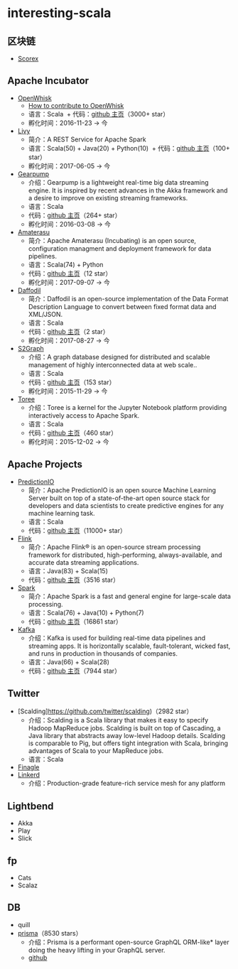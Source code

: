 # interesting-scala

## 区块链

* [Scorex](https://github.com/ScorexFoundation/Scorex)

## Apache Incubator

* [OpenWhisk](https://openwhisk.apache.org/)
  + [How to contribute to OpenWhisk](https://medium.com/openwhisk/how-to-contribute-to-openwhisk-6164c54134a6)
  + 语言：Scala
  + 代码：[github 主页](https://github.com/apache/incubator-openwhisk)（3000+ star）
  + 孵化时间：2016-11-23 -> 今
* [Livy](https://livy.incubator.apache.org/)
  + 简介：A REST Service for Apache Spark
  + 语言：Scala(50) + Java(20) + Python(10)
  + 代码：[github 主页](https://github.com/apache/incubator-livy)（100+ star）
  + 孵化时间：2017-06-05 -> 今
* [Gearpump](http://gearpump.incubator.apache.org/overview.html)
  + 介绍：Gearpump is a lightweight real-time big data streaming engine. It is inspired by recent advances in the Akka framework and a desire to improve on existing streaming frameworks.
  + 语言：Scala
  + 代码：[github 主页](https://github.com/apache/incubator-gearpump)（264+ star）
  + 孵化时间：2016-03-08 -> 今
* [Amaterasu](http://amaterasu.incubator.apache.org/)
  + 简介：Apache Amaterasu (Incubating) is an open source, configuration managment and deployment framework for data pipelines.
  + 语言：Scala(74) + Python
  + 代码：[github 主页](https://github.com/apache/incubator-amaterasu)（12 star）
  + 孵化时间：2017-09-07 -> 今
* [Daffodil](http://incubator.apache.org/projects/daffodil.html)
  + 简介：Daffodil is an open-source implementation of the Data Format Description Language to convert between fixed format data and XML/JSON.
  + 语言：Scala
  + 代码：[github 主页](https://github.com/apache/incubator-daffodil)（2 star）
  + 孵化时间：2017-08-27 -> 今
* [S2Graph](http://s2graph.incubator.apache.org/)
  + 介绍：A graph database designed for distributed and scalable management of highly interconnected data at web scale..
  + 语言：Scala
  + 代码：[github 主页](https://github.com/apache/incubator-s2graph)（153 star）
  + 孵化时间：2015-11-29 -> 今
* [Toree](https://toree.incubator.apache.org/)
  + 介绍：Toree is a kernel for the Jupyter Notebook platform providing interactively access to Apache Spark.
  + 语言：Scala
  + 代码：[github 主页](https://github.com/apache/incubator-toree)（460 star）
  + 孵化时间：2015-12-02 -> 今

## Apache Projects

* [PredictionIO](http://predictionio.apache.org/)
  + 简介：Apache PredictionIO is an open source Machine Learning Server built on top of a state-of-the-art open source stack for developers and data scientists to create predictive engines for any machine learning task.
  + 语言：Scala
  + 代码：[github 主页](https://github.com/apache/predictionio)（11000+ star）
* [Flink](http://flink.apache.org/)
  + 简介：Apache Flink® is an open-source stream processing framework for distributed, high-performing, always-available, and accurate data streaming applications.
  + 语言：Java(83) + Scala(15)
  + 代码：[github 主页](https://github.com/apache/flink)（3516 star）
* [Spark](http://spark.apache.org/)
  + 简介：Apache Spark is a fast and general engine for large-scale data processing.
  + 语言：Scala(76) + Java(10) + Python(7)
  + 代码：[github 主页](https://github.com/apache/spark)（16861 star）
* [Kafka](http://kafka.apache.org/)
  + 介绍：Kafka is used for building real-time data pipelines and streaming apps. It is horizontally scalable, fault-tolerant, wicked fast, and runs in production in thousands of companies.
  + 语言：Java(66) + Scala(28)
  + 代码：[github 主页](https://github.com/apache/kafka)（7944 star）

## Twitter

* [Scalding]https://github.com/twitter/scalding)（2982 star）
  + 介绍：Scalding is a Scala library that makes it easy to specify Hadoop MapReduce jobs. Scalding is built on top of Cascading, a Java library that abstracts away low-level Hadoop details. Scalding is comparable to Pig, but offers tight integration with Scala, bringing advantages of Scala to your MapReduce jobs.
  + 语言：Scala
* [Finagle](https://twitter.github.io/finagle/)
* [Linkerd](https://github.com/linkerd/linkerd)
  + 介绍：Production-grade feature-rich service mesh for any platform
  
## Lightbend

* Akka
* Play
* Slick

## fp

* Cats
* Scalaz

## DB

* quill
* [prisma](https://www.prisma.io/)（8530 stars）
  + 介绍：Prisma is a performant open-source GraphQL ORM-like* layer doing the heavy lifting in your GraphQL server.
  + [github](https://github.com/prismagraphql/prisma)

